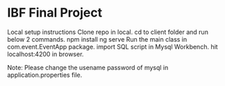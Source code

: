 # IBF Final Project


Local setup instructions
Clone repo in local.
cd to client folder and run below 2 commands.
npm install
ng serve
Run the main class in com.event.EventApp package.
import SQL script in Mysql Workbench.
hit localhost:4200 in browser.

Note: Please change the usename password of mysql in application.properties file.

